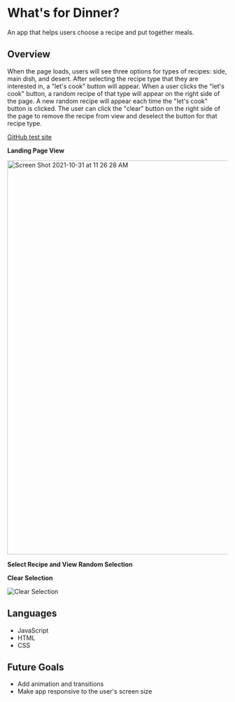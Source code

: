 # What's for Dinner?

An app that helps users choose a recipe and put together meals. 

## Overview

When the page loads, users will see three options for types of recipes: side, main dish, and desert. After selecting the recipe type that they are interested in, a "let's cook" button will appear. When a user clicks the "let's cook" button, a random recipe of that type will appear on the right side of the page. A new random recipe will appear each time the "let's cook" button is clicked. The user can click the "clear" button on the right side of the page to remove the recipe from view and deselect the button for that recipe type. 

[GitHub test site](https://aliroemhildt.github.io/whats-for-dinner/)

**Landing Page View**

<img width="900" alt="Screen Shot 2021-10-31 at 11 26 28 AM" src="https://user-images.githubusercontent.com/90285501/139595262-e2294983-3fd5-4c94-9106-73a924b9fbf3.png">

**Select Recipe and View Random Selection**

**Clear Selection**

![Clear Selection](https://media.giphy.com/media/YVCPRyVy3pPWIUbknQ/giphy.gif)

## Languages 

- JavaScript
- HTML
- CSS

## Future Goals
- Add animation and transitions
- Make app responsive to the user's screen size 


